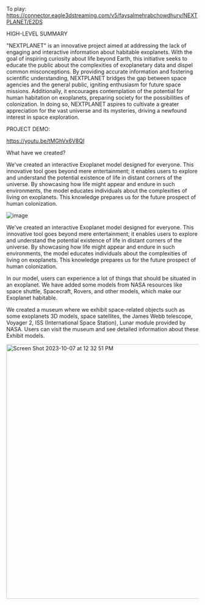 
To play: https://connector.eagle3dstreaming.com/v5/faysalmehrabchowdhury/NEXTPLANET/E2DS


HIGH-LEVEL SUMMARY

"NEXTPLANET" is an innovative project aimed at addressing the lack of engaging and interactive information about habitable exoplanets. With the goal of inspiring curiosity about life beyond Earth, this initiative seeks to educate the public about the complexities of exoplanetary data and dispel common misconceptions. By providing accurate information and fostering scientific understanding, NEXTPLANET bridges the gap between space agencies and the general public, igniting enthusiasm for future space missions. Additionally, it encourages contemplation of the potential for human habitation on exoplanets, preparing society for the possibilities of colonization. In doing so, NEXTPLANET aspires to cultivate a greater appreciation for the vast universe and its mysteries, driving a newfound interest in space exploration.


PROJECT DEMO:

https://youtu.be/tMGhVx6V8QI

What have we created?

We've created an interactive Exoplanet model designed for everyone. This innovative tool goes beyond mere entertainment; it enables users to explore and understand the potential existence of life in distant corners of the universe. By showcasing how life might appear and endure in such environments, the model educates individuals about the complexities of living on exoplanets. This knowledge prepares us for the future prospect of human colonization.

![image](https://github.com/shamlimatrena/NextPlanet_Nasa_Space_Apps_2023/assets/66702149/776948ea-50ab-4cef-ba06-36604c13fcf5)

We've created an interactive Exoplanet model designed for everyone. This innovative tool goes beyond mere entertainment; it enables users to explore and understand the potential existence of life in distant corners of the universe. By showcasing how life might appear and endure in such environments, the model educates individuals about the complexities of living on exoplanets. This knowledge prepares us for the future prospect of human colonization.


In our model, users can experience a lot of things that should be situated in an exoplanet. We have added some models from NASA resources like space shuttle, Spacecraft, Rovers, and other models, which make our Exoplanet habitable.

We created a museum where we exhibit space-related objects such as some exoplanets 3D models, space satellites, the James Webb telescope, Voyager 2, ISS (International Space Station), Lunar module provided by NASA. Users can visit the museum and see detailed information about these Exhibit models.

<img width="665" alt="Screen Shot 2023-10-07 at 12 32 51 PM" src="https://github.com/shamlimatrena/NextPlanet_Nasa_Space_Apps_2023/assets/66702149/4cf1fa47-41de-4041-bb15-9904c05d7a83">











